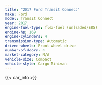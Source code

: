 ```yaml
---
title: "2017 Ford Transit Connect"
make: Ford
model: Transit Connect
year: 2017
engine-fuel-type: flex-fuel (unleaded/E85)
engine-hp: 169
engine-cylinders: 4
transmission-type: Automatic
driven-wheels: Front wheel drive
number-of-doors: 4
market-category: N/A
vehicle-size: Compact
vehicle-style: Cargo Minivan
---
```


{{< car_info >}}
